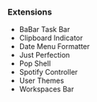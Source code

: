 ### Extensions

- BaBar Task Bar
- Clipboard Indicator
- Date Menu Formatter
- Just Perfection
- Pop Shell
- Spotify Controller
- User Themes
- Workspaces Bar
